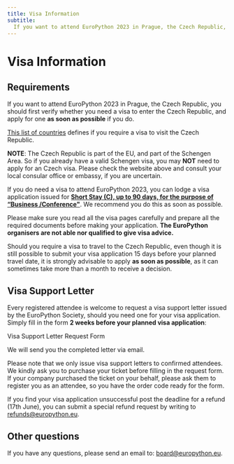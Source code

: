 ```yaml
---
title: Visa Information
subtitle:
  If you want to attend EuroPython 2023 in Prague, the Czech Republic, you should first verify whether you need a visa to enter the Czech Republic, and apply for one as soon as possible if you do.
---
```


# Visa Information

## Requirements
If you want to attend EuroPython 2023 in Prague, the Czech Republic, you should first verify whether you need a visa to enter the Czech Republic, and apply for one **as soon as possible** if you do.

[This list of countries](https://www.mzv.cz/jnp/en/information_for_aliens/short_stay_visa/list_of_states_whose_citizens_are/index.html) defines if you require a visa to visit the Czech Republic.

**NOTE**: The Czech Republic is part of the EU, and part of the Schengen Area. So if you already have a valid Schengen visa, you may **NOT** need to apply for an Czech visa. Please check the website above and consult your local consular office or embassy, if you are uncertain.

If you do need a visa to attend EuroPython 2023, you can lodge a visa application issued for **[Short Stay (C), up to 90 days,  for the purpose of “Business /Conference"](https://www.mzv.cz/jnp/en/information_for_aliens/short_stay_visa/conference.html)**. We recommend you do this as soon as possible.


Please make sure you read all the visa pages carefully and prepare all the required documents before making your application. **The EuroPython organisers are not able nor qualified to give visa advice.**


Should you require a visa to travel to the Czech Republic, even though it is still possible to submit your visa application 15 days before your planned travel date, it is strongly advisable to apply **as soon as possible**, as it can sometimes take more than a month to receive a decision.

## Visa Support Letter
Every registered attendee is welcome to request a visa support letter issued by the EuroPython Society, should you need one for your visa application. Simply fill in the form **2 weeks before your planned visa application**:

<div style={{textAlign: "center", marginBottom: 14}}>
<ButtonLink href="https://forms.gle/Knvsz5i1ewYnZ5JZ6">Visa Support Letter Request Form</ButtonLink>
</div>

We will send you the completed letter via email.

Please note that we only issue visa support letters to confirmed attendees. We kindly ask you to purchase your ticket before filling in the request form. If your company purchased the ticket on your behalf, please ask them to register you as an attendee, so you have the order code ready for the form.

If you find your visa application unsuccessful post the deadline for a refund (17th June), you can submit a special refund request by writing to [refunds@europython.eu](mailto:refunds@europython.eu).

## Other questions
If you have any questions, please send an email to: [board@europython.eu](mailto:board@europython.eu).
